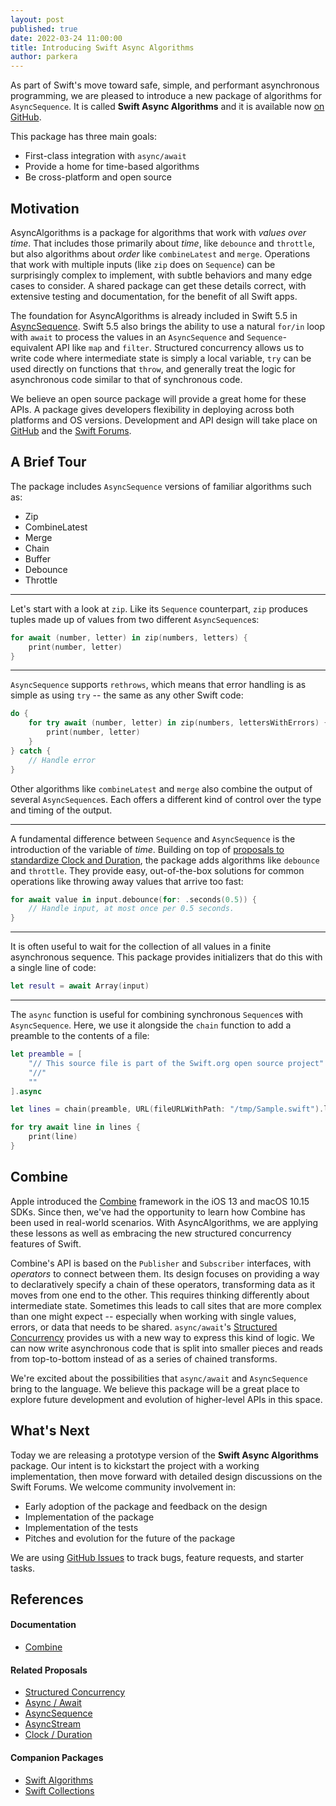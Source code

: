 ```yaml
---
layout: post
published: true
date: 2022-03-24 11:00:00
title: Introducing Swift Async Algorithms
author: parkera
---
```


As part of Swift's move toward safe, simple, and performant asynchronous programming, we are pleased to introduce a new package of algorithms for `AsyncSequence`. It is called **Swift Async Algorithms** and it is available now [on GitHub](https://github.com/apple/swift-async-algorithms).

This package has three main goals:

- First-class integration with `async/await`
- Provide a home for time-based algorithms
- Be cross-platform and open source

## Motivation

AsyncAlgorithms is a package for algorithms that work with *values over time*. That includes those primarily about *time*, like `debounce` and `throttle`, but also algorithms about *order* like `combineLatest` and `merge`. Operations that work with multiple inputs (like `zip` does on `Sequence`) can be surprisingly complex to implement, with subtle behaviors and many edge cases to consider. A shared package can get these details correct, with extensive testing and documentation, for the benefit of all Swift apps.

The foundation for AsyncAlgorithms is already included in Swift 5.5 in [AsyncSequence](https://github.com/apple/swift-evolution/blob/main/proposals/0298-asyncsequence.md). Swift 5.5 also brings the ability to use a natural `for/in` loop with `await` to process the values in an `AsyncSequence` and `Sequence`-equivalent API like `map` and `filter`. Structured concurrency allows us to write code where intermediate state is simply a local variable, `try` can be used directly on functions that `throw`, and generally treat the logic for asynchronous code similar to that of synchronous code.

We believe an open source package will provide a great home for these APIs. A package gives developers flexibility in deploying across both platforms and OS versions. Development and API design will take place on [GitHub](https://github.com/apple/swift-async-algorithms) and the [Swift Forums](https://forums.swift.org/c/related-projects/swift-async-algorithms/86).

## A Brief Tour

The package includes `AsyncSequence` versions of familiar algorithms such as:

* Zip
* CombineLatest
* Merge
* Chain
* Buffer
* Debounce
* Throttle

-----

Let's start with a look at `zip`. Like its `Sequence` counterpart, `zip` produces tuples made up of values from two different `AsyncSequence`s:

```swift
for await (number, letter) in zip(numbers, letters) {
    print(number, letter)
}
```

-----

`AsyncSequence` supports `rethrows`, which means that error handling is as simple as using `try` -- the same as any other Swift code:

```swift
do {
    for try await (number, letter) in zip(numbers, lettersWithErrors) {
        print(number, letter)
    }
} catch {
    // Handle error
}
```

Other algorithms like `combineLatest` and `merge` also combine the output of several `AsyncSequence`s. Each offers a different kind of control over the type and timing of the output.

-----

A fundamental difference between `Sequence` and `AsyncSequence` is the introduction of the variable of *time*. Building on top of [proposals to standardize Clock and Duration](https://github.com/apple/swift-evolution/blob/main/proposals/0329-clock-instant-duration.md), the package adds algorithms like `debounce` and `throttle`. They provide easy, out-of-the-box solutions for common operations like throwing away values that arrive too fast:

```swift
for await value in input.debounce(for: .seconds(0.5)) {
    // Handle input, at most once per 0.5 seconds.
}
```

-----

It is often useful to wait for the collection of all values in a finite asynchronous sequence. This package provides initializers that do this with a single line of code:

```swift
let result = await Array(input)
```

-----

The `async` function is useful for combining synchronous `Sequence`s with `AsyncSequence`. Here, we use it alongside the `chain` function to add a preamble to the contents of a file:

```swift
let preamble = [
    "// This source file is part of the Swift.org open source project"
    "//"
    ""
].async

let lines = chain(preamble, URL(fileURLWithPath: "/tmp/Sample.swift").lines)

for try await line in lines {
    print(line)
}
```

## Combine

Apple introduced the [Combine](https://developer.apple.com/documentation/combine/) framework in the iOS 13 and macOS 10.15 SDKs. Since then, we've had the opportunity to learn how Combine has been used in real-world scenarios. With AsyncAlgorithms, we are applying these lessons as well as embracing the new structured concurrency features of Swift.

Combine's API is based on the `Publisher` and `Subscriber` interfaces, with *operators* to connect between them. Its design focuses on providing a way to declaratively specify a chain of these operators, transforming data as it moves from one end to the other. This requires thinking differently about intermediate state. Sometimes this leads to call sites that are more complex than one might expect -- especially when working with single values, errors, or data that needs to be shared. `async/await`'s [Structured Concurrency](https://github.com/apple/swift-evolution/blob/main/proposals/0304-structured-concurrency.md) provides us with a new way to express this kind of logic. We can now write asynchronous code that is split into smaller pieces and reads from top-to-bottom instead of as a series of chained transforms.

We're excited about the possibilities that `async/await` and `AsyncSequence` bring to the language. We believe this package will be a great place to explore future development and evolution of higher-level APIs in this space.

## What's Next

Today we are releasing a prototype version of the **Swift Async Algorithms** package. Our intent is to kickstart the project with a working implementation, then move forward with detailed design discussions on the Swift Forums. We welcome community involvement in:

* Early adoption of the package and feedback on the design
* Implementation of the package
* Implementation of the tests
* Pitches and evolution for the future of the package

We are using [GitHub Issues](https://github.com/apple/swift-async-algorithms/issues) to track bugs, feature requests, and starter tasks.
## References

#### Documentation

* [Combine](https://developer.apple.com/documentation/combine/)

#### Related Proposals

* [Structured Concurrency](https://github.com/apple/swift-evolution/blob/main/proposals/0304-structured-concurrency.md)
* [Async / Await](https://github.com/apple/swift-evolution/blob/main/proposals/0296-async-await.md)
* [AsyncSequence](https://github.com/apple/swift-evolution/blob/main/proposals/0298-asyncsequence.md)
* [AsyncStream](https://github.com/apple/swift-evolution/blob/main/proposals/0314-async-stream.md)
* [Clock / Duration](https://github.com/apple/swift-evolution/blob/main/proposals/0329-clock-instant-duration.md)

#### Companion Packages

* [Swift Algorithms](https://github.com/apple/swift-algorithms)
* [Swift Collections](https://github.com/apple/swift-collections)
